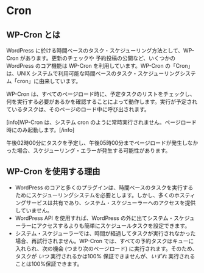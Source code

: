 <!--
# Cron
-->

# Cron

<!--
## What is WP-Cron
-->

## WP-Cron とは

<!--
WP-Cron is how WordPress handles scheduling time-based tasks in WordPress. Several WordPress core features, such as checking for updates and publishing scheduled post, utilize WP-Cron. The "Cron" part of the name comes from the cron time-based task scheduling system that is available on UNIX systems.
-->

WordPress に於ける時間ベースのタスク・スケジューリング方法として、WP-Cron があります。更新のチェックや 予約投稿の公開など、いくつかの WordPress のコア機能は WP-Cron を利用しています。WP-Cron の「Cron」は、UNIX システムで利用可能な時間ベースのタスク・スケジューリングシステム「cron」に由来しています。

<!--
WP-Cron works by checking, on every page load, a list of scheduled tasks to see what needs to be run. Any tasks due to run will be called during that page load.
-->

WP-Cron は、すべてのページロード時に、予定タスクのリストをチェックし、何を実行する必要があるかを確認することによって動作します。実行が予定されているタスクは、そのページのロード中に呼び出されます。

<!--
[info]WP-Cron does not run constantly as the system cron does; it is only triggered on page load.[/info]
-->

[info]WP-Cron は、システム cron のように常時実行されません。ページロード時にのみ起動します。[/info]

<!--
Scheduling errors could occur if you schedule a task for 2:00PM and no page loads occur until 5:00PM.
-->

午後02時00分にタスクを予定し、午後05時00分までページロードが発生しなかった場合、スケジューリング・エラーが発生する可能性があります。

<!--
## Why use WP-Cron
-->

## WP-Cron を使用する理由

<!--
- WordPress core and many plugins need a scheduling system to perform time-based tasks. However, many hosting services are shared and do not provide access to the system scheduler.
- Using the WordPress API is a simpler method for setting scheduled tasks than going outside of WordPress to the system scheduler.
- With the system scheduler, if the time passes and the task did not run, it will not be re-attempted. With WP-Cron, all scheduled tasks are put into a queue and will run at the next opportunity (meaning the next page load). So while you can’t be 100% sure _when_ your task will run, you can be 100% sure that it will run _eventually_.
-->

- WordPress のコアと多くのプラグインは、時間ベースのタスクを実行するためにスケジューリングシステムを必要とします。しかし、多くのホスティングサービスは共有であり、システム・スケジューラーへのアクセスを提供していません。
- WordPress API を使用すれば、WordPress の外に出てシステム・スケジューラーにアクセスするよりも簡単にスケジュールタスクを設定できます。
- システム・スケジューラーでは、時間が経過してタスクが実行されなかった場合、再試行されません。WP-Cron では、すべての予約タスクはキューに入れられ、次の機会 (つまり次のページロード) に実行されます。そのため、タスクが _いつ_ 実行されるかは100% 保証できませんが、_いずれ_ 実行されることは100%保証できます。
